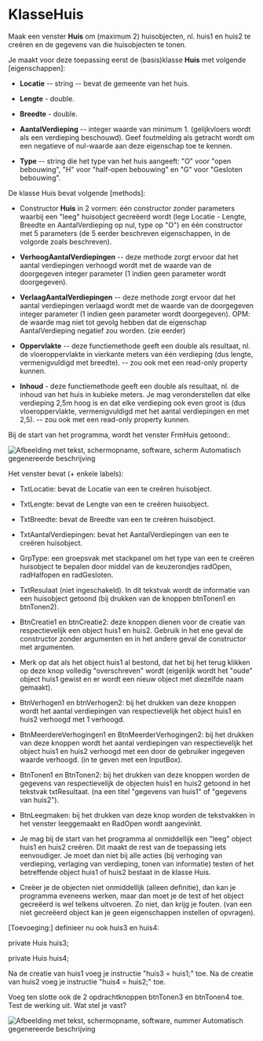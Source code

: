 # KlasseHuis

Maak een venster **Huis** om (maximum 2) huisobjecten, nl. huis1 en
huis2 te creëren en de gegevens van die huisobjecten te tonen.

Je maakt voor deze toepassing eerst de (basis)klasse **Huis** met
volgende [eigenschappen]:

-   **Locatie** -- string -- bevat de gemeente van het huis.

-   **Lengte** - double.

-   **Breedte** - double.

-   **AantalVerdieping** -- integer waarde van minimum 1. (gelijkvloers
    wordt als een verdieping beschouwd). Geef foutmelding als getracht
    wordt om een negatieve of nul-waarde aan deze eigenschap toe te
    kennen.

-   **Type** -- string die het type van het huis aangeeft: "O" voor
    "open bebouwing", "H" voor "half-open bebouwing" en "G" voor
    "Gesloten bebouwing".

De klasse Huis bevat volgende [methods]:

-   Constructor **Huis** in 2 vormen: één constructor zonder parameters
    waarbij een "leeg" huisobject gecreëerd wordt (lege Locatie -
    Lengte, Breedte en AantalVerdieping op nul, type op "O") en één
    constructor met 5 parameters (de 5 eerder beschreven eigenschappen,
    in de volgorde zoals beschreven).

-   **VerhoogAantalVerdiepingen** -- deze methode zorgt ervoor dat het
    aantal verdiepingen verhoogd wordt met de waarde van de doorgegeven
    integer parameter (1 indien geen parameter wordt doorgegeven).

-   **VerlaagAantalVerdiepingen** -- deze methode zorgt ervoor dat het
    aantal verdiepingen verlaagd wordt met de waarde van de doorgegeven
    integer parameter (1 indien geen parameter wordt doorgegeven). OPM:
    de waarde mag niet tot gevolg hebben dat de eigenschap
    AantalVerdieping negatief zou worden. (zie eerder)

-   **Oppervlakte** -- deze functiemethode geeft een double als
    resultaat, nl. de vloeroppervlakte in vierkante meters van één
    verdieping (dus lengte, vermenigvuldigd met breedte). -- zou ook met
    een read-only property kunnen.

-   **Inhoud** - deze functiemethode geeft een double als resultaat, nl.
    de inhoud van het huis in kubieke meters. Je mag veronderstellen dat
    elke verdieping 2,5m hoog is en dat elke verdieping ook even groot
    is (dus vloeroppervlakte, vermenigvuldigd met het aantal
    verdiepingen en met 2,5). -- zou ook met een read-only property
    kunnen.

Bij de start van het programma, wordt het venster FrmHuis getoond:.

![Afbeelding met tekst, schermopname, software, scherm Automatisch
gegenereerde
beschrijving](./media/image1.png)

Het venster bevat (+ enkele labels):

-   TxtLocatie: bevat de Locatie van een te creëren huisobject.

-   TxtLengte: bevat de Lengte van een te creëren huisobject.

-   TxtBreedte: bevat de Breedte van een te creëren huisobject.

-   TxtAantalVerdiepingen: bevat het AantalVerdiepingen van een te
    creëren huisobject.

-   GrpType: een groepsvak met stackpanel om het type van een te creëren
    huisobject te bepalen door middel van de keuzerondjes radOpen,
    radHalfopen en radGesloten.

-   TxtResulaat (niet ingeschakeld). In dit tekstvak wordt de informatie
    van een huisobject getoond (bij drukken van de knoppen btnTonen1 en
    btnTonen2).

-   BtnCreatie1 en btnCreatie2: deze knoppen dienen voor de creatie van
    respectievelijk een object huis1 en huis2. Gebruik in het ene geval
    de constructor zonder argumenten en in het andere geval de
    constructor met argumenten.

-   Merk op dat als het object huis1 al bestond, dat het bij het terug
    klikken op deze knop volledig "overschreven" wordt (eigenlijk wordt
    het "oude" object huis1 gewist en er wordt een nieuw object met
    diezelfde naam gemaakt).

-   BtnVerhogen1 en btnVerhogen2: bij het drukken van deze knoppen wordt
    het aantal verdiepingen van respectievelijk het object huis1 en
    huis2 verhoogd met 1 verhoogd.

-   BtnMeerdereVerhogingen1 en BtnMeerderVerhogingen2: bij het drukken
    van deze knoppen wordt het aantal verdiepingen van respectievelijk
    het object huis1 en huis2 verhoogd met een door de gebruiker
    ingegeven waarde verhoogd. (in te geven met een InputBox).

-   BtnTonen1 en BtnTonen2: bij het drukken van deze knoppen worden de
    gegevens van respectievelijk de objecten huis1 en huis2 getoond in
    het tekstvak txtResultaat. (na een titel "gegevens van huis1" of
    "gegevens van huis2").

-   BtnLeegmaken: bij het drukken van deze knop worden de tekstvakken in
    het venster leeggemaakt en RadOpen wordt aangevinkt.

-   Je mag bij de start van het programma al onmiddellijk een "leeg"
    object huis1 en huis2 creëren. Dit maakt de rest van de toepassing
    iets eenvoudiger. Je moet dan niet bij alle acties (bij verhoging
    van verdieping, verlaging van verdieping, tonen van informatie)
    testen of het betreffende object huis1 of huis2 bestaat in de klasse
    Huis.

-   Creëer je de objecten niet onmiddellijk (alleen definitie), dan kan
    je programma eveneens werken, maar dan moet je de test of het object
    gecreëerd is wel telkens uitvoeren. Zo niet, dan krijg je fouten.
    (van een niet gecreëerd object kan je geen eigenschappen instellen
    of opvragen).

[Toevoeging:] definieer nu ook huis3 en huis4:

private Huis huis3;

private Huis huis4;

Na de creatie van huis1 voeg je instructie "huis3 = huis1;" toe. Na de
creatie van huis2 voeg je instructie "huis4 = huis2;" toe.

Voeg ten slotte ook de 2 opdrachtknoppen btnTonen3 en btnTonen4 toe.
Test de werking uit. Wat stel je vast?

![Afbeelding met tekst, schermopname, software, nummer Automatisch
gegenereerde
beschrijving](./media/image2.png)
